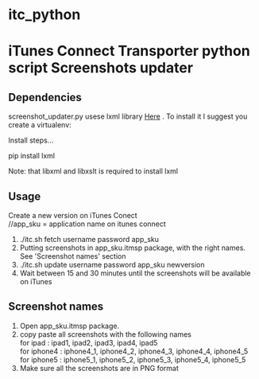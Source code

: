 itc_python
==========

iTunes Connect Transporter python script 
Screenshots updater
===================

Dependencies
------------

screenshot_updater.py usese lxml library [Here](http://lxml.de/index.html#download)
. To install it I suggest you create
a virtualenv:

Install steps...

pip install lxml

Note: that libxml and libxslt is required to install lxml


Usage
-----

Create a new version on iTunes Conect <br/>
//app_sku = application name on itunes connect <br/>
1. ./itc.sh fetch username password app_sku <br/>
2. Putting screenshots in app_sku.itmsp package, with the right names. See 'Screenshot names' section <br/>
3. ./itc.sh update username password app_sku newversion <br/>
4. Wait between 15 and 30 minutes until the screenshots will be available on iTunes <br/>

Screenshot names
----------------

1. Open app_sku.itmsp package. <br/>
2. copy paste all screenshots with the following names <br/>
   for ipad : ipad1, ipad2, ipad3, ipad4, ipad5 <br/>
   for iphone4 : iphone4_1, iphone4_2, iphone4_3, iphone4_4, iphone4_5 <br/>
   for iphone5 : iphone5_1, iphone5_2, iphone5_3, iphone5_4, iphone5_5 <br/>
3. Make sure all the screenshots are in PNG format
